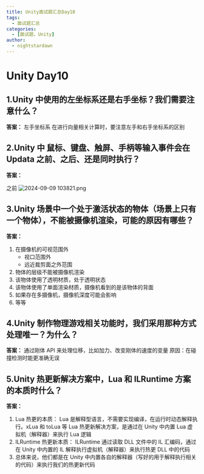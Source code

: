 ```yaml
---
title: Unity面试题汇总Day10
tags:
  - 面试题汇总
categories:
  - [面试题，Unity]
author:
  - nightstardawn
---
```


# Unity Day10

## 1.Unity 中使用的左坐标系还是右手坐标？我们需要注意什么？

**答案：**
左手坐标系
在进行向量相关计算时，要注意左手和右手坐标系的区别

## 2.Unity 中 鼠标、键盘、触屏、手柄等输入事件会在 Updata 之前、之后、还是同时执行？

**答案：**

之前
![ 2024-09-09 103821.png](https://s2.loli.net/2024/09/09/UYKQ2GZinIfCyvL.png)

## 3.Unity 场景中一个处于激活状态的物体（场景上只有一个物体），不能被摄像机渲染，可能的原因有哪些？

**答案：**

1. 在摄像机的可视范围外
   - 视口范围外
   - 远近裁剪面之外范围
2. 物体的层级不能被摄像机渲染
3. 该物体使用了透明材质，处于透明状态
4. 该物体使用了单面渲染材质，摄像机看到的是该物体的背面
5. 如果存在多摄像机，摄像机深度可能会影响
6. 等等

## 4.Unity 制作物理游戏相关功能时，我们采用那种方式处理唯一？为什么？

**答案：**
通过刚体 API 来处理位移，比如加力、改变刚体的速度的变量
原因：在碰撞检测时能更准确无误

## 5.Unity 热更新解决方案中，Lua 和 ILRuntime 方案的本质时什么？

**答案：**

1. Lua 热更的本质：
   Lua 是解释型语言，不需要实现编译，在运行时动态解释执行。xLua 和 toLua 等 Lua 热更新解决方案，是通过在 Unity 中内置 Lua 虚拟机（解释器）来执行 Lua 逻辑
2. ILRuntime 热更新本质：
   ILRuntime 通过读取 DLL 文件中的 IL 汇编码，通过在 Unity 中内置的 IL 解释执行虚拟机（解释器）来执行热更 DLL 中的代码
3. 总体来说，他们都是在 Unity 中内置各自的解释器（写好的用于解释执行相关的代码）来执行我们的热更新代码
